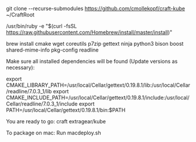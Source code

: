 git clone --recurse-submodules https://github.com/cmollekopf/craft-kube ~/CraftRoot


/usr/bin/ruby -e "$(curl -fsSL https://raw.githubusercontent.com/Homebrew/install/master/install)"

brew install cmake wget coreutils p7zip gettext ninja python3 bison boost shared-mime-info pkg-config readline

Make sure all installed dependencies will be found (Update versions as necessary):

export CMAKE_LIBRARY_PATH=/usr/local/Cellar/gettext/0.19.8.1/lib:/usr/local/Cellar/readline/7.0.3_1/lib
export CMAKE_INCLUDE_PATH=/usr/local/Cellar/gettext/0.19.8.1/include:/usr/local/Cellar/readline/7.0.3_1/include
export PATH=/usr/local/Cellar/gettext/0.19.8.1/bin:$PATH

You are ready to go:
    craft extragear/kube

To package on mac:
    Run macdeploy.sh
